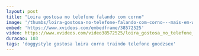 ```yaml
---
layout: post
title: "Loira gostosa no telefone falando com corno"
image: '/thumbs/loira-gostosa-no-telefone-falando-com-corno---mais-em-www-goodzsex-tk.jpg'
embed: 'https://www.xvideos.com/embedframe/38572525'
video: https://www.xvideos.com/video38572525/loira_gostosa_no_telefone_falando_com_corno_-_mais_em_www.goodzsex.com
duracao: 103
tags: 'doggystyle gostosa loira corno traindo telefone goodzsex'
---
```

